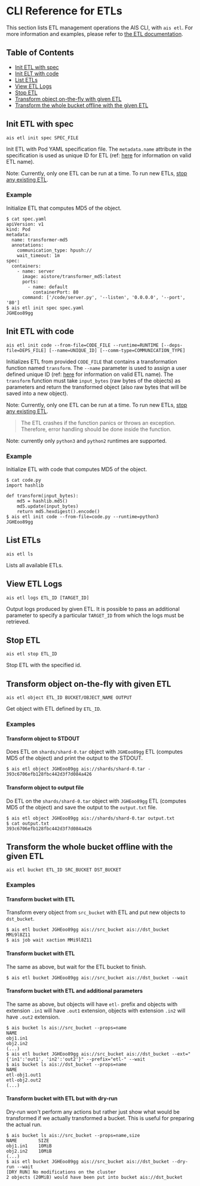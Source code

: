# CLI Reference for ETLs

This section lists ETL management operations the AIS CLI, with `ais etl`.
For more information and examples, please refer to [the ETL documentation](/docs/etl.md).

## Table of Contents

- [Init ETL with spec](#init-etl-with-spec)
- [Init ELT with code](#init-etl-with-code)
- [List ETLs](#list-etls)
- [View ETL Logs](#view-etl-logs)
- [Stop ETL](#stop-etl)
- [Transform object on-the-fly with given ETL](#transform-object-on-the-fly-with-given-etl)
- [Transform the whole bucket offline with the given ETL](#transform-the-whole-bucket-offline-with-the-given-etl)

## Init ETL with spec

`ais etl init spec SPEC_FILE`

Init ETL with Pod YAML specification file. The `metadata.name` attribute in the specification is used as unique ID for ETL (ref: [here](/docs/etl.md#etl-name-specifications) for information on valid ETL name).

Note: Currently, only one ETL can be run at a time. To run new ETLs, [stop any existing ETL](#stop-etl).

### Example

Initialize ETL that computes MD5 of the object.

```console
$ cat spec.yaml
apiVersion: v1
kind: Pod
metadata:
  name: transformer-md5
  annotations:
    communication_type: hpush://
    wait_timeout: 1m
spec:
  containers:
    - name: server
      image: aistore/transformer_md5:latest
      ports:
        - name: default
          containerPort: 80
      command: ['/code/server.py', '--listen', '0.0.0.0', '--port', '80']
$ ais etl init spec spec.yaml
JGHEoo89gg
```

## Init ETL with code

`ais etl init code --from-file=CODE_FILE --runtime=RUNTIME [--deps-file=DEPS_FILE] [--name=UNIQUE_ID] [--comm-type=COMMUNICATION_TYPE]`

Initializes ETL from provided `CODE_FILE` that contains a transformation function named `transform`.
The `--name` parameter is used to assign a user defined unique ID (ref: [here](/docs/etl.md#etl-name-specifications) for information on valid ETL name).
The `transform` function must take `input_bytes` (raw bytes of the objects) as parameters and return the transformed object (also raw bytes that will be saved into a new object).

Note: Currently, only one ETL can be run at a time. To run new ETLs, [stop any existing ETL](#stop-etl).

> The ETL crashes if the function panics or throws an exception.
> Therefore, error handling should be done inside the function.

Note: currently only `python3` and `python2` runtimes are supported.

### Example

Initialize ETL with code that computes MD5 of the object.

```console
$ cat code.py
import hashlib

def transform(input_bytes):
    md5 = hashlib.md5()
    md5.update(input_bytes)
    return md5.hexdigest().encode()
$ ais etl init code --from-file=code.py --runtime=python3
JGHEoo89gg
```

## List ETLs

`ais etl ls`

Lists all available ETLs.

## View ETL Logs

`ais etl logs ETL_ID [TARGET_ID]`

Output logs produced by given ETL.
It is possible to pass an additional parameter to specify a particular `TARGET_ID` from which the logs must be retrieved.

## Stop ETL

`ais etl stop ETL_ID`

Stop ETL with the specified id.

## Transform object on-the-fly with given ETL

`ais etl object ETL_ID BUCKET/OBJECT_NAME OUTPUT`

Get object with ETL defined by `ETL_ID`.

### Examples

#### Transform object to STDOUT

Does ETL on `shards/shard-0.tar` object with `JGHEoo89gg` ETL (computes MD5 of the object) and print the output to the STDOUT.

```console
$ ais etl object JGHEoo89gg ais://shards/shard-0.tar -
393c6706efb128fbc442d3f7d084a426
```

#### Transform object to output file

Do ETL on the `shards/shard-0.tar` object with `JGHEoo89gg` ETL (computes MD5 of the object) and save the output to the `output.txt` file.

```console
$ ais etl object JGHEoo89gg ais://shards/shard-0.tar output.txt
$ cat output.txt
393c6706efb128fbc442d3f7d084a426
```

## Transform the whole bucket offline with the given ETL

`ais etl bucket ETL_ID SRC_BUCKET DST_BUCKET`

### Examples

#### Transform bucket with ETL
 
Transform every object from `src_bucket` with ETL and put new objects to `dst_bucket`.

```console
$ ais etl bucket JGHEoo89gg ais://src_bucket ais://dst_bucket
MMi9l8Z11
$ ais job wait xaction MMi9l8Z11
```

#### Transform bucket with ETL

The same as above, but wait for the ETL bucket to finish.

```console
$ ais etl bucket JGHEoo89gg ais://src_bucket ais://dst_bucket --wait
```

#### Transform bucket with ETL and additional parameters

The same as above, but objects will have `etl-` prefix and objects with extension `.in1` will have `.out1` extension, objects with extension `.in2` will have `.out2` extension.

```console
$ ais bucket ls ais://src_bucket --props=name
NAME
obj1.in1
obj2.in2
(...)
$ ais etl bucket JGHEoo89gg ais://src_bucket ais://dst_bucket --ext="{'in1':'out1', 'in2':'out2'}" --prefix="etl-" --wait
$ ais bucket ls ais://dst_bucket --props=name
NAME
etl-obj1.out1
etl-obj2.out2
(...)
```

#### Transform bucket with ETL but with dry-run

Dry-run won't perform any actions but rather just show what would be transformed if we actually transformed a bucket.
This is useful for preparing the actual run.

```console
$ ais bucket ls ais://src_bucket --props=name,size
NAME        SIZE
obj1.in1    10MiB
obj2.in2    10MiB
(...)
$ ais etl bucket JGHEoo89gg ais://src_bucket ais://dst_bucket --dry-run --wait
[DRY RUN] No modifications on the cluster
2 objects (20MiB) would have been put into bucket ais://dst_bucket
```
